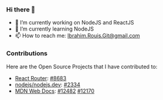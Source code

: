 ### Hi there 👋

- 🔭 I’m currently working on NodeJS and ReactJS
- 🌱 I’m currently learning NodeJS
- 📫 How to reach me: Ibrahim.Rouis.Git@gmail.com

### Contributions

Here are the Open Source Projects that I have contributed to:

* [React Router](https://github.com/remix-run/react-router): [#8683](https://github.com/remix-run/react-router/pull/8683)
* [nodejs/nodejs.dev](https://github.com/nodejs/nodejs.dev): [#2334](https://github.com/nodejs/nodejs.dev/pull/2334)
* [MDN Web Docs](https://github.com/mdn/content): [#12482](https://github.com/mdn/content/pull/12482) [#12170](https://github.com/mdn/content/pull/12170)
